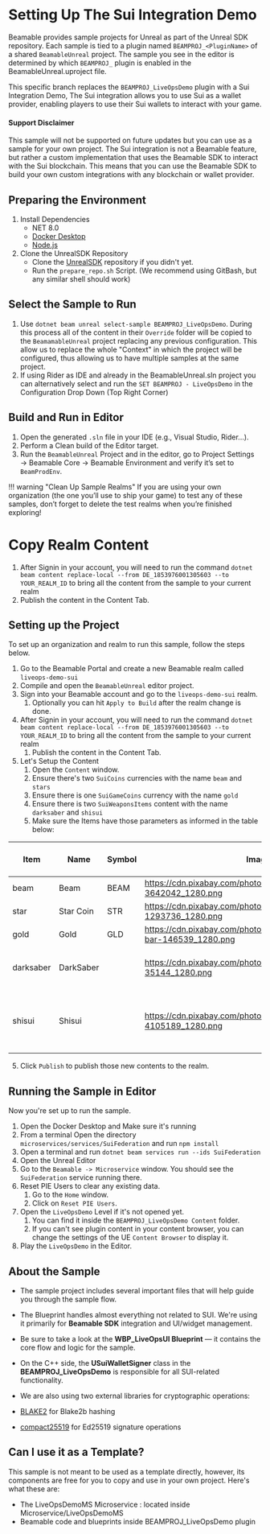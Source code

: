 # Setting Up The Sui Integration Demo

Beamable provides sample projects for Unreal as part of the Unreal SDK repository. Each sample is tied to a plugin named `BEAMPROJ_<PluginName>` of a shared `BeamableUnreal` project. The sample you see in the editor is determined by which `BEAMPROJ_` plugin is enabled in the BeamableUnreal.uproject file.

This specific branch replaces the `BEAMPROJ_LiveOpsDemo` plugin with a Sui Integration Demo, The Sui integration allows you to use Sui as a wallet provider, enabling players to use their Sui wallets to interact with your game.

#### Support Disclaimer 
This sample will not be supported on future updates but you can use as a sample for your own project. The Sui integration is not a Beamable feature, but rather a custom implementation that uses the Beamable SDK to interact with the Sui blockchain. This means that you can use the Beamable SDK to build your own custom integrations with any blockchain or wallet provider.

## Preparing the Environment
1. Install Dependencies
    - NET 8.0
    - [Docker Desktop](https://www.docker.com/products/docker-desktop/)
    - [Node.js](https://nodejs.org/en/download)
2. Clone the UnrealSDK Repository
    - Clone the [UnrealSDK](https://github.com/Beamable/UnrealSDK) repository if you didn't yet.
    - Run the `prepare_repo.sh` Script. (We recommend using GitBash, but any similar shell should work)

## Select the Sample to Run

1. Use `dotnet beam unreal select-sample BEAMPROJ_LiveOpsDemo`. During this process all of the content in their `Override` folder will be copied to the `BeamamableUnreal` project replacing any previous configuration. This allow us to replace the whole "Context" in which the project will be configured, thus allowing us to have multiple samples at the same project.
2. If using Rider as IDE and already in the BeamableUnreal.sln project you can alternatively select and run the `SET BEAMPROJ - LiveOpsDemo` in the Configuration Drop Down (Top Right Corner)

## Build and Run in Editor

1. Open the generated `.sln` file in your IDE (e.g., Visual Studio, Rider...).
2. Perform a Clean build of the Editor target.
3. Run the `BeamableUnreal` Project and in the editor, go to Project Settings → Beamable Core → Beamable Environment and verify it’s set to `BeamProdEnv`.

!!! warning "Clean Up Sample Realms"
If you are using your own organization (the one you’ll use to ship your game) to test any of these samples, don’t forget to delete the test realms when you’re finished exploring!

# Copy Realm Content

1. After Signin in your account, you will need to run the command `dotnet beam content replace-local --from DE_1853976001305603 --to YOUR_REALM_ID` to bring all the content from the sample to your current realm
2. Publish the content in the Content Tab.

## Setting up the Project
To set up an organization and realm to run this sample, follow the steps below.

1. Go to the Beamable Portal and create a new Beamable realm called `liveops-demo-sui`
2. Compile and open the `BeamableUnreal` editor project.
3. Sign into your Beamable account and go to the `liveops-demo-sui` realm.
   1. Optionally you can hit `Apply to Build` after the realm change is done.
4. After Signin in your account, you will need to run the command `dotnet beam content replace-local --from DE_1853976001305603 --to YOUR_REALM_ID` to bring all the content from the sample to your current realm
   1. Publish the content in the Content Tab.
5. Let's Setup the Content
   1. Open the `Content` window.
   2. Ensure there's two `SuiCoins` currencies with the name `beam` and `stars`
   3. Ensure there is one `SuiGameCoins` currency with the name `gold`
   4. Ensure there is two `SuiWeaponsItems` content with the name `darksaber` and `shisui`
   5. Make sure the Items have those parameters as informed in the table below:
   
| Item      | Name      | Symbol | Image                                                                   | Description                                           | Initial Supply | Client Permission | Starting Amount | Federation - Service   | Federation - Namespace | isSet |
|-----------|-----------|--------|-------------------------------------------------------------------------|-------------------------------------------------------|----------------|-------------------|-----------------|------------------------|------------------------|-------|
| beam      | Beam      | BEAM   | https://cdn.pixabay.com/photo/2018/08/30/12/24/bitcoin-3642042_1280.png | Beam game coin                                        | 1000           | True              | 0               | SuiFederation          | SuiIdentity            | true  |
| star      | Star Coin | STR    | https://cdn.pixabay.com/photo/2016/03/31/17/33/icons-1293736_1280.png   |                                                       | 0              | True              | 0               | SuiFederation          | SuiIdentity            | true  |
| gold      | Gold      | GLD    | https://cdn.pixabay.com/photo/2013/07/12/12/55/gold-bar-146539_1280.png | In Game Gold                                          | 100            | True              | 0               | SuiFederation          | SuiIdentity            | true  |
| darksaber | DarkSaber |        | https://cdn.pixabay.com/photo/2012/04/15/20/07/light-35144_1280.png     | An ancient lightsaber created by Tarre Vizsla         |                | True              |                 | SuiFederation          | SuiIdentity            |       |
| shisui    | Shisui    |        | https://cdn.pixabay.com/photo/2019/04/05/15/01/katana-4105189_1280.png  | This sword is said to have the power to control water |                | True              |                 | SuiFederation          | SuiIdentity            |       |

5. Click `Publish` to publish those new contents to the realm.

## Running the Sample in Editor
Now you're set up to run the sample.

1. Open the Docker Desktop and Make sure it's running
2. From a terminal Open the directory `microservices/services/SuiFederation` and run `npm install`
2. Open a terminal and run `dotnet beam services run --ids SuiFederation`
3. Open the Unreal Editor
4. Go to the `Beamable -> Microservice` window. You should see the `SuiFederation` service running there.
5. Reset PIE Users to clear any existing data.
   1. Go to the `Home` window.
   2. Click on `Reset PIE Users`.
6. Open the `LiveOpsDemo` Level if it's not opened yet.
   1. You can find it inside the `BEAMPROJ_LiveOpsDemo Content`  folder.
   2. If you can't see plugin content in your content browser, you can change the settings of the UE `Content Browser` to display it.
7. Play the `LiveOpsDemo` in the Editor.

## About the Sample

- The sample project includes several important files that will help guide you through the sample flow.

- The Blueprint handles almost everything not related to SUI. We're using it primarily for **Beamable SDK** integration and UI/widget management.

- Be sure to take a look at the **WBP_LiveOpsUI Blueprint** — it contains the core flow and logic for the sample.

- On the C++ side, the **USuiWalletSigner** class in the **BEAMPROJ_LiveOpsDemo** is responsible for all SUI-related functionality.

- We are also using two external libraries for cryptographic operations:

 - [BLAKE2](https://github.com/BLAKE2/BLAKE2) for Blake2b hashing

 - [compact25519](https://github.com/DavyLandman/compact25519) for Ed25519 signature operations


## Can I use it as a Template?

This sample is not meant to be used as a template directly, however, its components are free for you to copy and use in your own project. Here's what these are:

- The LiveOpsDemoMS Microservice : located inside Microservice/LiveOpsDemoMS
- Beamable code and blueprints inside BEAMPROJ_LiveOpsDemo plugin